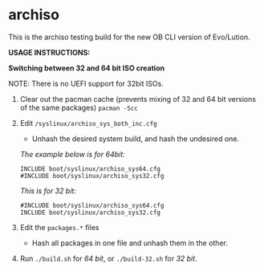 archiso
=======
This is the archiso testing build for the new OB CLI version of Evo/Lution.



**USAGE INSTRUCTIONS:**

**Switching between 32 and 64 bit ISO creation**

NOTE: There is no UEFI support for 32bit ISOs.

1. Clear out the pacman cache (prevents mixing of 32 and 64 bit versions of the same packages)
    `pacman -Scc`

2. Edit `/syslinux/archiso_sys_both_inc.cfg`
   *  Unhash the desired system build, and hash the undesired one.

   _The example below is for 64bit:_
      ```
      INCLUDE boot/syslinux/archiso_sys64.cfg
      #INCLUDE boot/syslinux/archiso_sys32.cfg
      ```

   _This is for 32 bit:_
      ```
      #INCLUDE boot/syslinux/archiso_sys64.cfg
      INCLUDE boot/syslinux/archiso_sys32.cfg
      ```

3. Edit the `packages.*` files
   * Hash all packages in one file and unhash them in the other.

4. Run `./build.sh` for _64 bit_, or `./build-32.sh` for _32 bit_.
